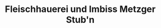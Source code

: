 ---
title: "Fleischhauerei und Imbiss Metzger Stub'n"
url: /radstadt/fleischhauerei-und-imbiss-metzger-stubn/
shop: Metzgerei
---